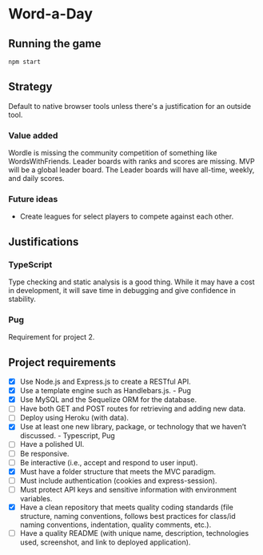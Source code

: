 # Word-a-Day

## Running the game

```bash
npm start
```

## Strategy

Default to native browser tools unless there's a justification for an outside tool.

### Value added

Wordle is missing the community competition of something like WordsWithFriends.
Leader boards with ranks and scores are missing. MVP will be a global leader board.
The Leader boards will have all-time, weekly, and daily scores.

### Future ideas

- Create leagues for select players to compete against each other.

## Justifications

### TypeScript

Type checking and static analysis is a good thing. While it may have a cost in development, it will save time in debugging and give confidence in stability.

### Pug

Requirement for project 2.

## Project requirements

- [x] Use Node.js and Express.js to create a RESTful API.
- [x] Use a template engine such as Handlebars.js. - Pug
- [x] Use MySQL and the Sequelize ORM for the database.
- [ ] Have both GET and POST routes for retrieving and adding new data.
- [ ] Deploy using Heroku (with data).
- [x] Use at least one new library, package, or technology that we haven’t discussed. - Typescript, Pug
- [ ] Have a polished UI.
- [ ] Be responsive.
- [ ] Be interactive (i.e., accept and respond to user input).
- [x] Must have a folder structure that meets the MVC paradigm.
- [ ] Must include authentication (cookies and express-session).
- [ ] Must protect API keys and sensitive information with environment variables.
- [x] Have a clean repository that meets quality coding standards (file structure, naming conventions, follows best practices for class/id naming conventions, indentation, quality comments, etc.).
- [ ] Have a quality README (with unique name, description, technologies used, screenshot, and link to deployed application).
